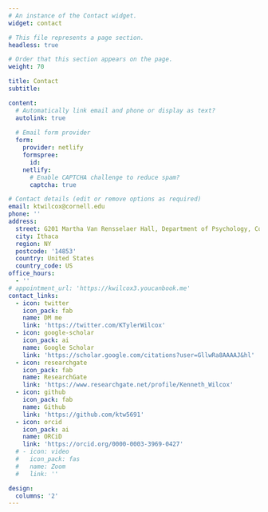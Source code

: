 ```yaml
---
# An instance of the Contact widget.
widget: contact

# This file represents a page section.
headless: true

# Order that this section appears on the page.
weight: 70

title: Contact
subtitle:

content:
  # Automatically link email and phone or display as text?
  autolink: true
  
  # Email form provider
  form:
    provider: netlify
    formspree:
      id:
    netlify:
      # Enable CAPTCHA challenge to reduce spam?
      captcha: true

# Contact details (edit or remove options as required)
email: ktwilcox@cornell.edu
phone: ''
address:
  street: G201 Martha Van Rensselaer Hall, Department of Psychology, Cornell University
  city: Ithaca
  region: NY
  postcode: '14853'
  country: United States
  country_code: US
office_hours:
  - ''
# appointment_url: 'https://kwilcox3.youcanbook.me'
contact_links:
  - icon: twitter
    icon_pack: fab
    name: DM me
    link: 'https://twitter.com/KTylerWilcox'
  - icon: google-scholar
    icon_pack: ai
    name: Google Scholar
    link: 'https://scholar.google.com/citations?user=GllwRa8AAAAJ&hl'
  - icon: researchgate
    icon_pack: fab
    name: ResearchGate
    link: 'https://www.researchgate.net/profile/Kenneth_Wilcox'
  - icon: github
    icon_pack: fab
    name: Github
    link: 'https://github.com/ktw5691'
  - icon: orcid
    icon_pack: ai
    name: ORCiD
    link: 'https://orcid.org/0000-0003-3969-0427'
  # - icon: video
  #   icon_pack: fas
  #   name: Zoom
  #   link: ''

design:
  columns: '2'
---
```

